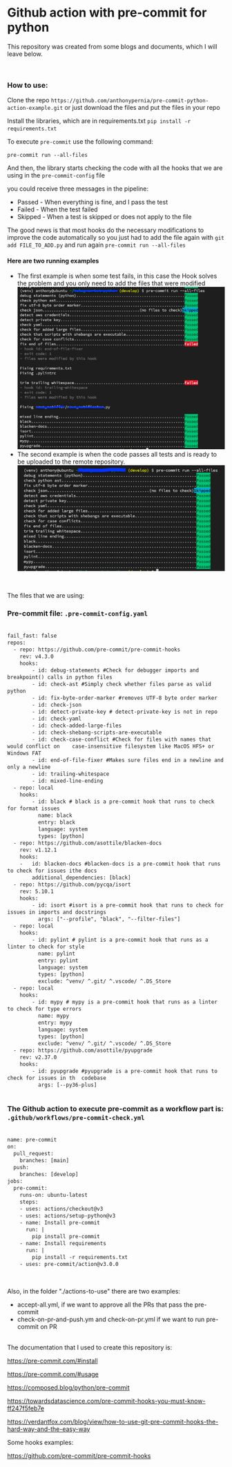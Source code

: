 <div>
    <h1>
        Github action with pre-commit for python
    </h1>
    <p>This repository was created from some blogs and documents, which I will leave below.</p>
    <br>
    <h3>How to use:</h3>
    <Put>Clone the repo <code>https://github.com/anthonypernia/pre-commit-python-action-example.git</code> or just download the files and put the files in your repo</p>
    <p>Install the libraries, which are in requirements.txt <code>pip install -r requirements.txt </code></p>
    <p>To execute <code>pre-commit</code> use the following command:</p>
    <pre><code>pre-commit run --all-files</code></pre>
    <p>And then, the library starts checking the code with all the hooks that we are using in the <code>pre-commit-config</code> file</p>
    <p>you could receive three messages in the pipeline:</p>
    <ul>
    <li>Passed - When everything is fine, and I pass the test </li>
    <li>Failed - When the test failed</li>
    <li>Skipped - When a test is skipped or does not apply to the file</li>
    </ul>
    <p>The good news is that most hooks do the necessary modifications to improve the code automatically so you just had to add the file again with <code>git add FILE_TO_ADD.py</code> and run again <code>pre-commit run --all-files</code></p>
    <h4>Here are two running examples</h4>
    <ul>
    <li>The first example is when some test fails, in this case the Hook solves the problem and you only need to add the files that were modified </li>
    <img src="https://raw.githubusercontent.com/anthonypernia/pre-commit-python-action-example/main/examples/example2.png"></img>
    <li>The second example is when the code passes all tests and is ready to be uploaded to the remote repository.</li>
    <img src="https://raw.githubusercontent.com/anthonypernia/pre-commit-python-action-example/main/examples/example1.png"></img>
    </ul>
    <br>
    <p>The files that we are using:</p>
        <h3>Pre-commit file: <code>.pre-commit-config.yaml</code></h3>
    <pre><code>
fail_fast: false
repos:
  - repo: https://github.com/pre-commit/pre-commit-hooks
    rev: v4.3.0
    hooks:
        - id: debug-statements #Check for debugger imports and breakpoint() calls in python files
        - id: check-ast #Simply check whether files parse as valid python
        - id: fix-byte-order-marker #removes UTF-8 byte order marker
        - id: check-json
        - id: detect-private-key # detect-private-key is not in repo
        - id: check-yaml
        - id: check-added-large-files
        - id: check-shebang-scripts-are-executable
        - id: check-case-conflict #Check for files with names that would conflict on    case-insensitive filesystem like MacOS HFS+ or Windows FAT
        - id: end-of-file-fixer #Makes sure files end in a newline and only a newline
        - id: trailing-whitespace
        - id: mixed-line-ending
  - repo: local
    hooks:
        - id: black # black is a pre-commit hook that runs to check for format issues
          name: black
          entry: black
          language: system
          types: [python]
  - repo: https://github.com/asottile/blacken-docs
    rev: v1.12.1
    hooks:
    -   id: blacken-docs #blacken-docs is a pre-commit hook that runs to check for issues ithe docs
        additional_dependencies: [black]
  - repo: https://github.com/pycqa/isort
    rev: 5.10.1
    hooks:
        - id: isort #isort is a pre-commit hook that runs to check for issues in imports and docstrings
          args: ["--profile", "black", "--filter-files"]
  - repo: local
    hooks:
        - id: pylint # pylint is a pre-commit hook that runs as a linter to check for style
          name: pylint
          entry: pylint
          language: system
          types: [python]
          exclude: ^venv/ ^.git/ ^.vscode/ ^.DS_Store
  - repo: local
    hooks:
        - id: mypy # mypy is a pre-commit hook that runs as a linter to check for type errors
          name: mypy
          entry: mypy
          language: system
          types: [python]
          exclude: ^venv/ ^.git/ ^.vscode/ ^.DS_Store
  - repo: https://github.com/asottile/pyupgrade
    rev: v2.37.0
    hooks:
        - id: pyupgrade #pyupgrade is a pre-commit hook that runs to check for issues in th  codebase
          args: [--py36-plus]
    </code></pre>
    <h3>The Github action to execute pre-commit as a workflow part is: <code>.github/workflows/pre-commit-check.yml</code></h3>
    <pre><code>
name: pre-commit
on:
  pull_request:
    branches: [main]
  push:
    branches: [develop]
jobs:
  pre-commit:
    runs-on: ubuntu-latest
    steps:
    - uses: actions/checkout@v3
    - uses: actions/setup-python@v3
    - name: Install pre-commit
      run: |
        pip install pre-commit
    - name: Install requirements
      run: |
        pip install -r requirements.txt
    - uses: pre-commit/action@v3.0.0
    </code></pre>
    <br>
    Also, in the folder "./actions-to-use" there are two examples:
    <ul>
    <li>accept-all.yml, if we want to approve all the PRs that pass the pre-commit</li>
    <li>check-on-pr-and-push.ym and check-on-pr.yml if we want to run pre-commit on PR</li>
    </ul>
    <br>
    The documentation that I used to create this repository is:
    <p><a href="https://pre-commit.com/#install">https://pre-commit.com/#install</a></p>
    <p><a href="https://pre-commit.com/#usage">https://pre-commit.com/#usage</a></p>
    <p><a href="https://composed.blog/python/pre-commit">https://composed.blog/python/pre-commit</a></p>
    <p><a
            href="https://towardsdatascience.com/pre-commit-hooks-you-must-know-ff247f5feb7e">https://towardsdatascience.com/pre-commit-hooks-you-must-know-ff247f5feb7e</a>
    </p>
    <p><a
            href="https://verdantfox.com/blog/view/how-to-use-git-pre-commit-hooks-the-hard-way-and-the-easy-way">https://verdantfox.com/blog/view/how-to-use-git-pre-commit-hooks-the-hard-way-and-the-easy-way</a>
    </p>
    <p>Some hooks examples:</p>
    <p><a href="https://github.com/pre-commit/pre-commit-hooks">https://github.com/pre-commit/pre-commit-hooks</a></p>
</div>
